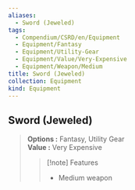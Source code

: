 ```yaml
---
aliases:
  - Sword (Jeweled)
tags:
  - Compendium/CSRD/en/Equipment
  - Equipment/Fantasy
  - Equipment/Utility-Gear
  - Equipment/Value/Very-Expensive
  - Equipment/Weapon/Medium
title: Sword (Jeweled)
collection: Equipment
kind: Equipment
---
```

## Sword (Jeweled)  
  
>  
> **Options :** Fantasy, Utility Gear  
> **Value :** Very Expensive  
>>[!note] Features  
>> - Medium weapon